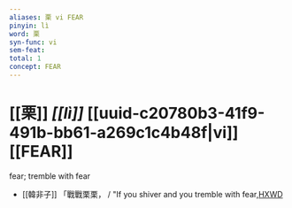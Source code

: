 ```yaml
---
aliases: 栗 vi FEAR
pinyin: lì
word: 栗
syn-func: vi
sem-feat: 
total: 1
concept: FEAR 
---
```

# [[栗]] *[[lì]]*  [[uuid-c20780b3-41f9-491b-bb61-a269c1c4b48f|vi]] [[FEAR]]
fear; tremble with fear
 - [[韓非子]] 「戰戰栗栗， / "If you shiver and you tremble with fear,[HXWD](https://hxwd.org/textview.html?location=KR3c0005_tls_001-34a.3)